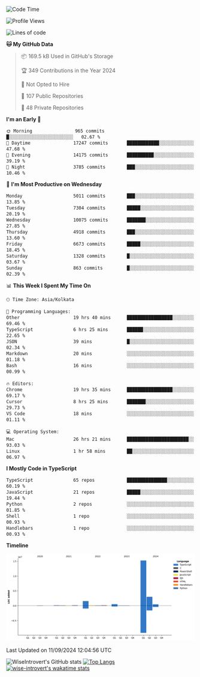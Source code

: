 <!--START_SECTION:waka-->
![Code Time](http://img.shields.io/badge/Code%20Time-1%2C595%20hrs%2024%20mins-blue)

![Profile Views](http://img.shields.io/badge/Profile%20Views-0-blue)

![Lines of code](https://img.shields.io/badge/From%20Hello%20World%20I%27ve%20Written-21.4%20million%20lines%20of%20code-blue)

**🐱 My GitHub Data** 

> 📦 169.5 kB Used in GitHub's Storage 
 > 
> 🏆 349 Contributions in the Year 2024
 > 
> 🚫 Not Opted to Hire
 > 
> 📜 107 Public Repositories 
 > 
> 🔑 48 Private Repositories 
 > 
**I'm an Early 🐤** 

```text
🌞 Morning                965 commits         █░░░░░░░░░░░░░░░░░░░░░░░░   02.67 % 
🌆 Daytime                17247 commits       ████████████░░░░░░░░░░░░░   47.68 % 
🌃 Evening                14175 commits       ██████████░░░░░░░░░░░░░░░   39.19 % 
🌙 Night                  3785 commits        ███░░░░░░░░░░░░░░░░░░░░░░   10.46 % 
```
📅 **I'm Most Productive on Wednesday** 

```text
Monday                   5011 commits        ███░░░░░░░░░░░░░░░░░░░░░░   13.85 % 
Tuesday                  7304 commits        █████░░░░░░░░░░░░░░░░░░░░   20.19 % 
Wednesday                10075 commits       ███████░░░░░░░░░░░░░░░░░░   27.85 % 
Thursday                 4918 commits        ███░░░░░░░░░░░░░░░░░░░░░░   13.60 % 
Friday                   6673 commits        █████░░░░░░░░░░░░░░░░░░░░   18.45 % 
Saturday                 1328 commits        █░░░░░░░░░░░░░░░░░░░░░░░░   03.67 % 
Sunday                   863 commits         █░░░░░░░░░░░░░░░░░░░░░░░░   02.39 % 
```


📊 **This Week I Spent My Time On** 

```text
🕑︎ Time Zone: Asia/Kolkata

💬 Programming Languages: 
Other                    19 hrs 40 mins      █████████████████░░░░░░░░   69.46 % 
TypeScript               6 hrs 25 mins       ██████░░░░░░░░░░░░░░░░░░░   22.65 % 
JSON                     39 mins             █░░░░░░░░░░░░░░░░░░░░░░░░   02.34 % 
Markdown                 20 mins             ░░░░░░░░░░░░░░░░░░░░░░░░░   01.18 % 
Bash                     16 mins             ░░░░░░░░░░░░░░░░░░░░░░░░░   00.99 % 

🔥 Editors: 
Chrome                   19 hrs 35 mins      █████████████████░░░░░░░░   69.17 % 
Cursor                   8 hrs 25 mins       ███████░░░░░░░░░░░░░░░░░░   29.73 % 
VS Code                  18 mins             ░░░░░░░░░░░░░░░░░░░░░░░░░   01.11 % 

💻 Operating System: 
Mac                      26 hrs 21 mins      ███████████████████████░░   93.03 % 
Linux                    1 hr 58 mins        ██░░░░░░░░░░░░░░░░░░░░░░░   06.97 % 
```

**I Mostly Code in TypeScript** 

```text
TypeScript               65 repos            ███████████████░░░░░░░░░░   60.19 % 
JavaScript               21 repos            █████░░░░░░░░░░░░░░░░░░░░   19.44 % 
Python                   2 repos             ░░░░░░░░░░░░░░░░░░░░░░░░░   01.85 % 
Shell                    1 repo              ░░░░░░░░░░░░░░░░░░░░░░░░░   00.93 % 
Handlebars               1 repo              ░░░░░░░░░░░░░░░░░░░░░░░░░   00.93 % 
```



**Timeline**

![Lines of Code chart](https://raw.githubusercontent.com/wise-introvert/wise-introvert/master/assets/bar_graph.png)


 Last Updated on 11/09/2024 12:04:56 UTC
<!--END_SECTION:waka-->

![WiseIntrovert's GitHub stats](https://github-readme-stats.vercel.app/api?username=wise-introvert&count_private=true&show_icons=true)
[![Top Langs](https://github-readme-stats.vercel.app/api/top-langs/?username=wise-introvert&langs_count=10)](https://github.com/anuraghazra/github-readme-stats)
[![wise-introvert's wakatime stats](https://github-readme-stats.vercel.app/api/wakatime?username=wiseintrovert)](https://github.com/anuraghazra/github-readme-stats)
